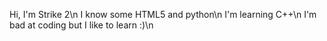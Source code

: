Hi, I'm Strike 2\n
I know some HTML5 and python\n
I'm learning C++\n
I'm bad at coding but I like to learn :)\n
